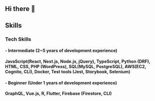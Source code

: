 ## Hi there 👋


## Skills

### Tech Skills
#### - Intermediate (2~5 years of development experience)
__JavaScript(React, Next.js, Node.js, jQuery), TypeScript, Python (DRF), HTML, CSS, PHP (WordPress), SQL(MySQL, PostgreSQL), AWS(EC2, Cognito, CLI), Docker, Test tools (Jest, Storybook, Selenium)__

#### - Beginner (Under 1 years of development experience)
__GraphQL, Vue.js, R, Flutter, Firebase (Firestore, CLI)__

###
<!--
**seito-developer/seito-developer** is a ✨ _special_ ✨ repository because its `README.md` (this file) appears on your GitHub profile.

Here are some ideas to get you started:

- 🔭 I’m currently working on ...
- 🌱 I’m currently learning ...
- 👯 I’m looking to collaborate on ...
- 🤔 I’m looking for help with ...
- 💬 Ask me about ...
- 📫 How to reach me: ...
- 😄 Pronouns: ...
- ⚡ Fun fact: ...
-->
